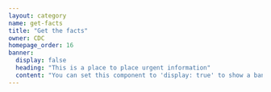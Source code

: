 ```yaml
---
layout: category
name: get-facts
title: "Get the facts"
owner: CDC
homepage_order: 16
banner:
  display: false
  heading: "This is a place to place urgent information"
  content: "You can set this component to 'display: true' to show a banner at the top of the page."
---
```

